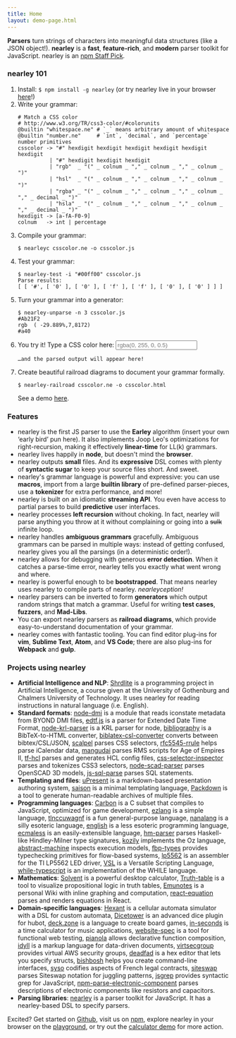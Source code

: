 ```yaml
---
title: Home
layout: demo-page.html
---
```


**Parsers** turn strings of characters into meaningful data structures (like a
JSON object!). **nearley** is a **fast**, **feature-rich**, and **modern**
parser toolkit for JavaScript. nearley is an [npm Staff
Pick](https://github.com/npm/npm-collection-staff-picks).

### nearley 101

1. Install: `$ npm install -g nearley` (or try nearley live in your browser
   [here](https://omrelli.ug/nearley-playground/)!)
2. Write your grammar:
   ```
   # Match a CSS color
   # http://www.w3.org/TR/css3-color/#colorunits
   @builtin "whitespace.ne" # `_` means arbitrary amount of whitespace
   @builtin "number.ne"     # `int`, `decimal`, and `percentage` number primitives
   csscolor -> "#" hexdigit hexdigit hexdigit hexdigit hexdigit hexdigit
             | "#" hexdigit hexdigit hexdigit
             | "rgb"  _ "(" _ colnum _ "," _ colnum _ "," _ colnum _ ")"
             | "hsl"  _ "(" _ colnum _ "," _ colnum _ "," _ colnum _ ")"
             | "rgba" _ "(" _ colnum _ "," _ colnum _ "," _ colnum _ "," _ decimal _ ")"
             | "hsla" _ "(" _ colnum _ "," _ colnum _ "," _ colnum _ "," _ decimal _ ")"
   hexdigit -> [a-fA-F0-9]
   colnum   -> int | percentage
   ```
3. Compile your grammar:
   ```
   $ nearleyc csscolor.ne -o csscolor.js
   ```
4. Test your grammar:
   ```
   $ nearley-test -i "#00ff00" csscolor.js
   Parse results: 
   [ [ '#', [ '0' ], [ '0' ], [ 'f' ], [ 'f' ], [ '0' ], [ '0' ] ] ]
   ```
5. Turn your grammar into a generator:
   ```
   $ nearley-unparse -n 3 csscolor.js
   #Ab21F2
   rgb  ( -29.889%,7,8172)
   #a40
   ```
6. You try it! Type a CSS color here:
   <input type="text" id="parse-input" placeholder="rgba(0, 255, 0, 0.5)" />
   <pre><code id="parse-output">…and the parsed output will appear here!</code></pre>
7. Create beautiful railroad diagrams to document your grammar formally.
   ```
   $ nearley-railroad csscolor.ne -o csscolor.html
   ```
   See a demo [here](www/railroad-demo.html).

### Features

*  nearley is the first JS parser to use the **Earley** algorithm (insert your
   own ‘early bird’ pun here). It also implements Joop Leo's optimizations for
   right-recursion, making it effectively **linear-time** for LL(k) grammars.
*  nearley lives happily in **node**, but doesn't mind the **browser**.
*  nearley outputs **small** files. And its **expressive** DSL comes with
   plenty of **syntactic sugar** to keep your source files short. And sweet.
*  nearley's grammar language is powerful and expressive: you can use
   **macros**, import from a large **builtin library** of pre-defined
   parser-pieces, use a **tokenizer** for extra performance, and more!
*  nearley is built on an idiomatic **streaming API**. You even have access to
   partial parses to build **predictive** user interfaces.
*  nearley processes **left recursion** without choking. In fact, nearley will
   parse anything you throw at it without complaining or going into a ~~sulk~~
  infinite loop.
*  nearley handles **ambiguous grammars** gracefully. Ambiguous grammars can
   be parsed in multiple ways: instead of getting confused, nearley gives you
   all the parsings (in a deterministic order!).
*  nearley allows for debugging with generous **error detection**. When it
   catches a parse-time error, nearley tells you exactly what went wrong and
   where.
*  nearley is powerful enough to be **bootstrapped**. That means nearley uses
   nearley to compile parts of nearley. _nearleyception!_
*  nearley parsers can be inverted to form **generators** which output random
   strings that match a grammar. Useful for writing **test cases**,
   **fuzzers**, and **Mad-Libs**.
*  You can export nearley parsers as **railroad diagrams**, which provide
   easy-to-understand documentation of your grammar.
*  nearley comes with fantastic tooling. You can find editor plug-ins for
   **vim**, **Sublime Text**, **Atom**, and **VS Code**; there are also
   plug-ins for **Webpack** and **gulp**.

### Projects using nearley

*   **Artificial Intelligence and NLP**: [Shrdlite](https://github.com/ChalmersGU-AI-course/shrdlite-course-project) is a programming project in Artificial Intelligence, a course given at the University of Gothenburg and Chalmers University of Technology. It uses nearley for reading instructions in natural language (i.e. English).
*   **Standard formats**: [node-dmi](https://github.com/raymond-h/node-dmi) is a module that reads iconstate metadata from BYOND DMI files, [edtf.js](https://github.com/inukshuk/edtf.js) is a parser for Extended Date Time Format, [node-krl-parser](https://github.com/farskipper/node-krl-parser) is a KRL parser for node, [bibliography](https://github.com/digitalheir/bibliography-js) is a BibTeX-to-HTML converter, [biblatex-csl-converter](https://github.com/fiduswriter/biblatex-csl-converter) converts between bibtex/CSL/JSON, [scalpel](https://github.com/gajus/scalpel) parses CSS selectors, [rfc5545-rrule](https://github.com/waratuman/rfc5545-rrule) helps parse iCalendar data, [mangudai](https://github.com/mangudai/mangudai) parses RMS scripts for Age of Empires II, [tf-hcl](https://github.com/r24y/tf-hcl) parses and generates HCL config files, [css-selector-inspector](https://github.com/balbuf/css-selector-inspector) parses and tokenizes CSS3 selectors, [node-scad-parser](https://github.com/hhornbacher/node-scad-parser) parses OpenSCAD 3D models, [js-sql-parse](https://github.com/justinkenel/js-sql-parse) parses SQL statements.
*   **Templating and files**: [uPresent](https://github.com/bobbybee/uPresent) is a markdown-based presentation authoring system, [saison](https://github.com/rtsao/saison) is a minimal templating language, [Packdown](https://github.com/imsky/packdown) is a tool to generate human-readable archives of multiple files.
*   **Programming languages**: [Carbon](https://github.com/bobbybee/carbon) is a C subset that compiles to JavaScript, optimized for game development, [ezlang](https://github.com/tleb/ezlang) is a simple language, [tlnccuwagnf](https://github.com/liam4/tlnccuwagnf) is a fun general-purpose language, [nanalang](https://github.com/nanalan/g) is a silly esoteric language, [english](https://github.com/nanalan/english) is a less esoteric programming language, [ecmaless](https://github.com/farskipper/ecmaless) is an easily-extensible language, [hm-parser](https://github.com/xodio/hm-parser) parses Haskell-like Hindley-Milner type signatures, [kozily](https://github.com/kozily/web) implements the Oz language, [abstract-machine](https://stefan1niculae.github.io/abstract-machine/) inspects execution models, [fbp-types](https://github.com/Malpaux/fbp-types) provides typechecking primitives for flow-based systems, [lp5562](https://github.com/sizigi/lp5562) is an assembler for the TI LP5562 LED driver, [VSL](https://github.com/vsl-lang/VSL) is a Versatile Scripting Language, [while-typescript](https://github.com/juanlaube/while-typescript) is an implementation of the WHILE language.
*   **Mathematics**: [Solvent](https://github.com/andrejewski/solvent) is a powerful desktop calculator, [Truth-table](https://github.com/andrejewski/truth-table) is a tool to visualize propositional logic in truth tables, [Emunotes](http://emunotes.com) is a personal Wiki with inline graphing and computation, [react-equation](https://kgram.github.io/react-equation/) parses and renders equations in React.
*   **Domain-specific languages**: [Hexant](https://github.com/jcorbin/hexant) is a cellular automata simulator with a DSL for custom automata, [Dicetower](https://github.com/justjake/dicetower) is an advanced dice plugin for hubot, [deck.zone](https://github.com/seiyria/deck.zone) is a language to create board games, [in-seconds](https://github.com/danigb/in-seconds) is a time calculator for music applications, [website-spec](https://github.com/bumbu/website-spec) is a tool for functional web testing, [pianola](https://github.com/gajus/pianola) allows declarative function composition, [idyll](https://idyll-lang.github.io/idyll/) is a markup language for data-driven documents, [virtsecgroup](https://github.com/affinipay/virtsecgroup) provides virtual AWS security groups, [deadfad](https://github.com/Pwootage/deadfad) is a hex editor that lets you specify structs, [bishbosh](https://github.com/juliankrispel/bishbosh) helps you create command-line interfaces, [syso](https://github.com/sgmap/syso) codifies aspects of French legal contracts, [siteswap](https://github.com/independentgeorge/siteswap.js) parses Siteswap notation for juggling patterns, [jsgrep](https://github.com/amireh/jsgrep) provides syntactic grep for JavaScript, [npm-parse-electronic-component](https://github.com/monostable/npm-parse-electronic-component) parses descriptions of electronic components like resistors and capacitors.
*   **Parsing libraries**: [nearley](http://nearley.js.org) is a parser toolkit for JavaScript. It has a nearley-based DSL to specify parsers.

Excited? Get started on [Github](https://github.com/Hardmath123/nearley), visit us on [npm](http://npmjs.org/package/nearley), explore nearley in your browser on the [playground](https://omrelli.ug/nearley-playground/), or try out the [calculator demo](examples/calculator/) for more action.

